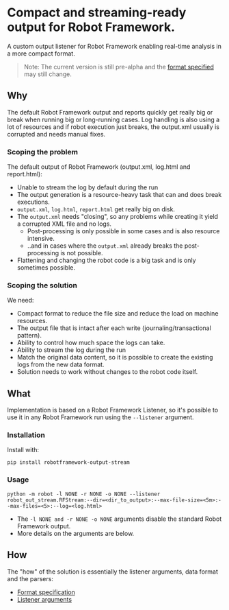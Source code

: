 # Compact and streaming-ready output for Robot Framework.

A custom output listener for Robot Framework enabling real-time analysis in a more compact format.

> Note: The current version is still pre-alpha and the [format specified](/docs/format.md) may still change.

## Why

The default Robot Framework output and reports quickly get really big or break when running big or long-running cases. Log handling is also using a lot of resources and if robot execution just breaks, the output.xml usually is corrupted and needs manual fixes.

### Scoping the problem

The default output of Robot Framework (output.xml, log.html and report.html):
* Unable to stream the log by default during the run
* The output generation is a resource-heavy task that can and does break executions.
* `output.xml`, `log.html`, `report.html` get really big on disk.
* The `output.xml` needs "closing", so any problems while creating it yield a corrupted XML file and no logs.
  * Post-processing is only possible in some cases and is also resource intensive.
  * ..and in cases where the `output.xml` already breaks the post-processing is not possible.
* Flattening and changing the robot code is a big task and is only sometimes possible.

### Scoping the solution
We need:
* Compact format to reduce the file size and reduce the load on machine resources.
* The output file that is intact after each write (journaling/transactional pattern).
* Ability to control how much space the logs can take.
* Ability to stream the log during the run
* Match the original data content, so it is possible to create the existing logs from the new data format.
* Solution needs to work without changes to the robot code itself.

## What

Implementation is based on a Robot Framework Listener, so it's possible to use it in any Robot Framework run using the `--listener` argument.

### Installation

Install with:

`pip install robotframework-output-stream`

### Usage

`python -m robot -l NONE -r NONE -o NONE --listener robot_out_stream.RFStream:--dir=<dir_to_output>:--max-file-size=<5m>:--max-files=<5>:--log=<log.html>`

* The `-l NONE and -r NONE -o NONE` arguments disable the standard Robot Framework output.
* More details on the arguments are below.


## How

The "how" of the solution is essentially the listener arguments, data format and the parsers:

* [Format specification](/docs/format.md)
* [Listener arguments](/docs/arguments.md)
